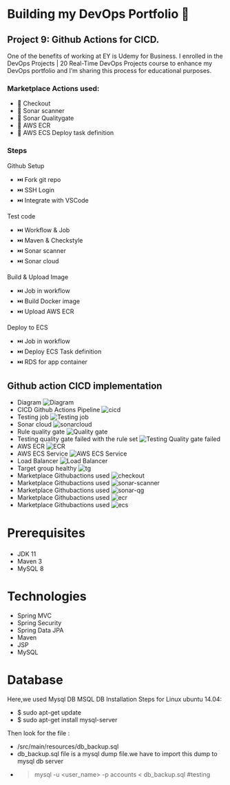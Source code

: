 # Building my DevOps Portfolio 🚀

## Project 9: Github Actions for CICD.
One of the benefits of working at EY is Udemy for Business. I enrolled in the DevOps Projects | 20 Real-Time DevOps Projects course to enhance my DevOps portfolio and I’m sharing this process for educational purposes.


### Marketplace Actions used: 
- 🖤 Checkout
- 🖤 Sonar scanner
- 🖤 Sonar Qualitygate
- 🖤 AWS ECR
- 🖤 AWS ECS Deploy task definition

### Steps
Github Setup 
- ⏭️ Fork git repo
- ⏭️ SSH Login
- ⏭️ Integrate with VSCode

Test code
- ⏭️ Workflow & Job
- ⏭️ Maven & Checkstyle
- ⏭️ Sonar scanner
- ⏭️ Sonar cloud

Build & Upload Image
- ⏭️ Job in workflow
- ⏭️ Build Docker image
- ⏭️ Upload AWS ECR

Deploy to ECS
- ⏭️ Job in workflow
- ⏭️ Deploy ECS Task definition
- ⏭️ RDS for app container


## Github action CICD implementation
- Diagram
![Diagram](images/githubActions-CICD.drawio.png)
- CICD Github Actions Pipeline
![cicd](images/cicd-githubactions.png)
- Testing job
![Testing job](images/qualitygate-passed.png)
- Sonar cloud
![sonarcloud](images/sonarcloud.png)
- Rule quality gate
![Quality gate](images/qualitygaterule.png)
- Testing quality gate failed with the rule set
![Testing Quality gate failed](images/qg-failed.png)
- AWS ECR
![ECR](images/ecr-image.png)
- AWS ECS Service
![AWS ECS Service](images/ecs-service.png)
- Load Balancer
![Load Balancer](images/load-balancer.png)
- Target group healthy
![tg](images/target-group-healthy.png)
- Marketplace Githubactions used
![checkout](images/actions-checkout.png)
- Marketplace Githubactions used
![sonar-scanner](images/actions-sonnar-scanner.png)
- Marketplace Githubactions used
![sonar-qg](images/actions-sonar-qualitygate.png)
- Marketplace Githubactions used
![ecr](images/actions-aws-ecr.png)
- Marketplace Githubactions used
![ecs](images/actions-aws-ecs.png)

# Prerequisites
#####
- JDK 11
- Maven 3
- MySQL 8 

# Technologies 
- Spring MVC
- Spring Security
- Spring Data JPA
- Maven
- JSP
- MySQL
# Database
Here,we used Mysql DB 
MSQL DB Installation Steps for Linux ubuntu 14.04:
- $ sudo apt-get update
- $ sudo apt-get install mysql-server

Then look for the file :
- /src/main/resources/db_backup.sql
- db_backup.sql file is a mysql dump file.we have to import this dump to mysql db server
- > mysql -u <user_name> -p accounts < db_backup.sql
#testing
